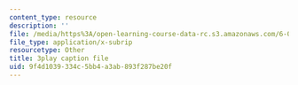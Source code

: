 ```yaml
---
content_type: resource
description: ''
file: /media/https%3A/open-learning-course-data-rc.s3.amazonaws.com/6-006-introduction-to-algorithms-spring-2020/9f4d1039334c5bb4a3ab893f287be20f_yndgIDO0zQQ.vtt
file_type: application/x-subrip
resourcetype: Other
title: 3play caption file
uid: 9f4d1039-334c-5bb4-a3ab-893f287be20f
---
```

